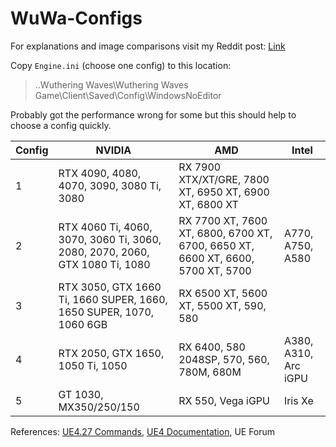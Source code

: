 # WuWa-Configs

For explanations and image comparisons visit my Reddit post: [Link](https://www.reddit.com/r/WutheringWaves/comments/1d07cku/ue4_engine_tweaks_to_improve_visuals_and_reduce/)

Copy ``Engine.ini`` (choose one config) to this location: 
> ..Wuthering Waves\Wuthering Waves Game\Client\Saved\Config\WindowsNoEditor

Probably got the performance wrong for some but this should help to choose a config quickly.

| Config | NVIDIA                                                                      | AMD                                                                             | Intel                |
|--------|-----------------------------------------------------------------------------|---------------------------------------------------------------------------------|----------------------|
| 1      | RTX 4090, 4080, 4070, 3090, 3080 Ti, 3080                                   | RX 7900 XTX/XT/GRE, 7800 XT, 6950 XT, 6900 XT, 6800 XT                          |                      |
| 2      | RTX 4060 Ti, 4060, 3070, 3060 Ti, 3060, 2080, 2070, 2060, GTX 1080 Ti, 1080 | RX 7700 XT, 7600 XT, 6800, 6700 XT, 6700, 6650 XT, 6600 XT, 6600, 5700 XT, 5700 | A770, A750, A580     |
| 3      | RTX 3050, GTX 1660 Ti, 1660 SUPER, 1660, 1650 SUPER, 1070, 1060 6GB         | RX 6500 XT, 5600 XT, 5500 XT, 590, 580                                          |                      |
| 4      | RTX 2050, GTX 1650, 1050 Ti, 1050                                           | RX 6400, 580 2048SP, 570, 560, 780M, 680M                                       | A380, A310, Arc iGPU |
| 5      | GT 1030, MX350/250/150                                                      | RX 550, Vega iGPU                                                               | Iris Xe              |

References: [UE4.27 Commands](https://framedsc.com/GeneralGuides/ue4_commands.htm), [UE4 Documentation](https://docs.unrealengine.com/4.27/en-US/), UE Forum

